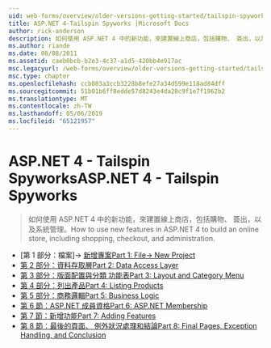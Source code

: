 ```yaml
---
uid: web-forms/overview/older-versions-getting-started/tailspin-spyworks/index
title: ASP.NET 4-Tailspin Spyworks |Microsoft Docs
author: rick-anderson
description: 如何使用 ASP.NET 4 中的新功能，來建置線上商店，包括購物、 簽出，以及系統管理。
ms.author: riande
ms.date: 08/08/2011
ms.assetid: caeb0bcb-b2e3-4c37-a1d5-420bb4e917ac
msc.legacyurl: /web-forms/overview/older-versions-getting-started/tailspin-spyworks
msc.type: chapter
ms.openlocfilehash: ccb083a3ccb3228b8efe27a34d599e118ad84dff
ms.sourcegitcommit: 51b01b6ff8edde57d8243e4da28c9f1e7f1962b2
ms.translationtype: MT
ms.contentlocale: zh-TW
ms.lasthandoff: 05/06/2019
ms.locfileid: "65121957"
---
```

# <a name="aspnet-4---tailspin-spyworks"></a><span data-ttu-id="7fe37-103">ASP.NET 4 - Tailspin Spyworks</span><span class="sxs-lookup"><span data-stu-id="7fe37-103">ASP.NET 4 - Tailspin Spyworks</span></span>

> <span data-ttu-id="7fe37-104">如何使用 ASP.NET 4 中的新功能，來建置線上商店，包括購物、 簽出，以及系統管理。</span><span class="sxs-lookup"><span data-stu-id="7fe37-104">How to use new features in ASP.NET 4 to build an online store, including shopping, checkout, and administration.</span></span>

- <span data-ttu-id="7fe37-105">[第 1 部分：檔案]-> [新增專案](tailspin-spyworks-part-1.md)</span><span class="sxs-lookup"><span data-stu-id="7fe37-105">[Part 1: File-> New Project](tailspin-spyworks-part-1.md)</span></span>
- [<span data-ttu-id="7fe37-106">第 2 部分：資料存取層</span><span class="sxs-lookup"><span data-stu-id="7fe37-106">Part 2: Data Access Layer</span></span>](tailspin-spyworks-part-2.md)
- [<span data-ttu-id="7fe37-107">第 3 部分：版面配置與分類 功能表</span><span class="sxs-lookup"><span data-stu-id="7fe37-107">Part 3: Layout and Category Menu</span></span>](tailspin-spyworks-part-3.md)
- [<span data-ttu-id="7fe37-108">第 4 部分：列出產品</span><span class="sxs-lookup"><span data-stu-id="7fe37-108">Part 4: Listing Products</span></span>](tailspin-spyworks-part-4.md)
- [<span data-ttu-id="7fe37-109">第 5 部分：商務邏輯</span><span class="sxs-lookup"><span data-stu-id="7fe37-109">Part 5: Business Logic</span></span>](tailspin-spyworks-part-5.md)
- [<span data-ttu-id="7fe37-110">第 6 節：ASP.NET 成員資格</span><span class="sxs-lookup"><span data-stu-id="7fe37-110">Part 6: ASP.NET Membership</span></span>](tailspin-spyworks-part-6.md)
- [<span data-ttu-id="7fe37-111">第 7 節：新增功能</span><span class="sxs-lookup"><span data-stu-id="7fe37-111">Part 7: Adding Features</span></span>](tailspin-spyworks-part-7.md)
- [<span data-ttu-id="7fe37-112">第 8 節：最後的頁面、 例外狀況處理和結論</span><span class="sxs-lookup"><span data-stu-id="7fe37-112">Part 8: Final Pages, Exception Handling, and Conclusion</span></span>](tailspin-spyworks-part-8.md)
